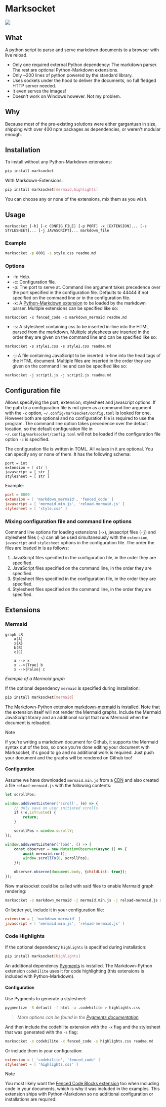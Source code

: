 # Marksocket

![](logo.svg)

## What

A python script to parse and serve markdown documents to a browser with live reload.

- Only one required external Python dependency: The markdown parser. The rest are optional Python-Markdown extensions.<br>
- Only ~200 lines of python powered by the standard library.
- Uses sockets under the hood to deliver the documents, no full fledged HTTP server needed.
- It even serves the images!
- Doesn't work on Windows however. Not my problem.

## Why

Because most of the pre-existing solutions were either gargantuan in size, shipping with over 400 npm packages as dependencies, or weren't modular enough.

## Installation

To install without any Python-Markdown extensions:

```bash
pip install marksocket
```

With Markdown-Extensions:

```bash
pip install marksocket[mermaid,highlights]
```

You can choose any or none of the extensions, mix them as you wish.

## Usage

```
marksocket [-h] [-c CONFIG_FILE] [-p PORT] -x [EXTENSION]... [-s STYLESHEET]... [-j JAVASCRIPT]... markdown_file
```

### Example

```bash
marksocket -p 8001 -s style.css readme.md
```

### Options

- -h: Help.
- -c: Configuration file.
- -p: The port to serve at. Command line argument takes precedence over the port specified in the configuration file. Defaults to 44444 if not specified on the command line or in the configuration file.
- -x: A [Python-Markdown extension](https://python-markdown.github.io/extensions/) to be loaded by the markdown parser. Multiple extensions can be specified like so:

```
marksocket -x fenced_code -x markdown_mermaid readme.md
```

- -s: A stylesheet containing css to be inserted in-line into the HTML parsed from the markdown. Multiple stylesheets are inserted in the order they are given on the command line and can be specified like so:

```
marksocket -s style1.css -s style2.css readme.md
```

- -j: A file containing JavaScript to be inserted in-line into the head tags of the HTML document. Multiple files are inserted in the order they are given on the command line and can be specified like so:

```
marksocket -j script1.js -j script2.js readme.md
```

## Configuration file

Allows specifying the port, extension, stylesheet and javascript options. If the path to a configuration file is not given as a command line argument with the `-c` option, `~/.config/marksocket/config.toml` is looked for one. However both are optional and no configuration file is required to use the program. The command line option takes precedence over the default location, so the default configuration file in `~/.config/marksocket/config.toml` will not be loaded if the configuration file option `-c` is specified.

The configuration file is written in TOML. All values in it are optional. You can specify any or none of them. It has the following schema:

```
port = int
extension = [ str ]
javascript = [ str ]
stylesheet = [ str ]
```

Example:

```toml
port = 8000
extension = [ 'markdown_mermaid', 'fenced_code' ]
javascript = [ 'mermaid.min.js', 'reload-mermaid.js' ]
stylesheet = [ 'style.css' ]
```

### Mixing configuration file and command line options

Command line options for loading extensions (`-x`), javascript files (`-j`) and stylesheet files (`-s`) can all be used simultaneously with the `extension`, `javascript` and `stylesheet` options in the configuration file. The order the files are loaded in is as follows:

1. JavaScript files specified in the configuration file, in the order they are specified.
2. JavaScript files specified on the command line, in the order they are specified.
3. Stylesheet files specified in the configuration file, in the order they are specified.
4. Stylesheet files specified on the command line, in the order they are specified.

## Extensions

### Mermaid

```mermaid
graph LR
    a(A)
    x{X}
    b(B)
    c(C)

    a --> x
    x -->|True| b
    x -->|False| c
```
*Example of a Mermaid graph*

If the optional dependency `mermaid` is specified during installation:

```bash
pip install marksocket[mermaid]
```

The Markdown-Python extension [markdown-mermaid](https://github.com/rauaap/markdown-mermaid) is installed. Note that the extension itself will not render the Mermaid graphs. Include the Mermaid JavaScript library and an additional script that runs Mermaid when the document is reloaded.

> [!NOTE]
> If you're writing a markdown document for Github, it supports the Mermaid syntax out of the box, so once you're done editing your document with Marksocket, it's good to go and no additional work is required. Just push your document and the graphs will be rendered on Github too!

#### Configuration

Assume we have downloaded `mermaid.min.js` from a [CDN](https://cdn.jsdelivr.net/npm/mermaid/dist/) and also created a file `reload-mermaid.js` with the following contents:

```javascript
let scrollPos;

window.addEventListener('scroll', (e) => {
    // Only save on user initiated scrolls
    if (!e.isTrusted) {
        return;
    }

    scrollPos = window.scrollY;
});

window.addEventListener('load', () => {
    const observer = new MutationObserver(async () => {
        await mermaid.run();
        window.scrollTo(0, scrollPos);
    });

    observer.observe(document.body, {childList: true});
});
```

Now marksocket could be called with said files to enable Mermaid graph rendering:

```bash
marksocket -x markdown_mermaid -j mermaid.min.js -j reload-mermaid.js readme.md`
```

Or better yet, include it in your configuration file:

```TOML
extension = [ 'markdown_mermaid' ]
javascript = [ 'mermaid.min.js', 'reload-mermaid.js' ]
```

### Code Highlights

If the optional dependency `highlights` is specified during installation:

```bash
pip install marksocket[highlights]
```

An additional dependency [Pygments](https://pygments.org/) is installed. The Markdown-Python extension `codehilite` uses it for code highlighting (this extensions is included with Python-Markdown).

#### Configuration

Use Pygments to generate a stylesheet:

```bash
pygmentize -S default -f html -a .codehilite > highlights.css
```

> *More options can be found in the [Pygments documentation](https://pygments.org/docs/)*

And then include the codehilite extension with the `-x` flag and the stylesheet that was generated with the `-s` flag:

```bash
marksocket -x codehilite -x fenced_code -s highlights.css readme.md
```

Or include them in your configuration:

```TOML
extension = [ 'codehilite', 'fenced_code' ]
stylesheet = [ 'highlights.css' ]
```

> [!NOTE]
> You most likely want the [Fenced Code Blocks extension](https://python-markdown.github.io/extensions/fenced_code_blocks/) too when including code in your documents, which is why it was included in the examples. This extension ships with Python-Markdown so no additional configuration or installations are required.
